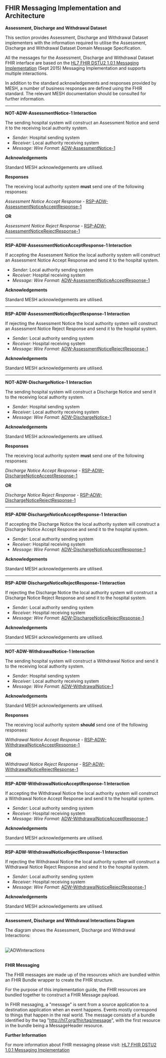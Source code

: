 ## FHIR Messaging Implementation and Architecture ##


**Assessment, Discharge and Withdrawal Dataset**

This section provides Assessment, Discharge and Withdrawal Dataset implementers with the information required to utilise the Assessment, Discharge and Withdrawal Dataset Domain Message Specification.

All the messages for the Assessment, Discharge and Withdrawal Dataset FHIR interface are based on the [HL7 FHIR DSTU2 1.0.1 Messaging Implementation] (Sept 2015) Messaging Implementation and supports multiple interactions. 

In addition to the standard acknowledgements and responses provided by MESH, a number of business responses are defined using the FHIR standard. The relevant MESH documentation should be consulted for further information.

----------

**NOT-ADW-AssessmentNotice-1 Interaction** 

The sending hospital system will construct an Assessment Notice and send it to the receiving local authority system.

- *Sender:* Hospital sending system
- *Receiver:* Local authority receiving system
- *Message: Wire Format:* [ADW-AssessmentNotice-1]


**Acknowledgements**

Standard MESH acknowledgements are utilised.

**Responses**

The receiving local authority system **must** send one of the following responses:

*Assessment Notice Accept Response* - [RSP-ADW-AssessmentNoticeAcceptResponse-1](#RSP-ADW-AssessmentNoticeAcceptResponse-1)

**OR**

*Assessment Notice Reject Response* - [RSP-ADW-AssessmentNoticeRejectResponse-1](#RSP-ADW-AssessmentNoticeRejectResponse-1)

----------

**<a name="RSP-ADW-AssessmentNoticeAcceptResponse-1"></a> RSP-ADW-AssessmentNoticeAcceptResponse-1 Interaction** 

If accepting the Assessment Notice the local authority system will construct an Assessment Notice Accept Response and send it to the hospital system.

- *Sender:* Local authority sending system
- *Receiver:* Hospital receiving system
- *Message:* *Wire Format:* [ADW-AssessmentNoticeAcceptResponse-1]


**Acknowledgements**

Standard MESH acknowledgements are utilised.

----------

**<a name="RSP-ADW-AssessmentNoticeRejectResponse-1"></a> RSP-ADW-AssessmentNoticeRejectResponse-1 Interaction** 

If rejecting the Assessment Notice the local authority system will construct an Assessment Notice Reject Response and send it to the hospital system.

- *Sender:* Local authority sending system
- *Receiver:* Hospital receiving system
- *Message:* *Wire Format:* [ADW-AssessmentNoticeRejectResponse-1]


**Acknowledgements**

Standard MESH acknowledgements are utilised.

----------

**NOT-ADW-DischargeNotice-1 Interaction** 

The sending hospital system will construct a Discharge Notice and send it to the receiving local authority system.

- *Sender:* Hospital sending system
- *Receiver:* Local authority receiving system
- *Message:*  *Wire Format:* [ADW-DischargeNotice-1]


**Acknowledgements**

Standard MESH acknowledgements are utilised.

**Responses**

The receiving local authority system **must** send one of the following responses:

*Discharge Notice Accept Response* - [RSP-ADW-DischargeNoticeAcceptResponse-1](#RSP-ADW-DischargeNoticeAcceptResponse-1)

**OR**

*Discharge Notice Reject Response* - [RSP-ADW-DischargeNoticeRejectResponse-1](#RSP-ADW-DischargeNoticeRejectResponse-1)

----------

**<a name="RSP-ADW-DischargeNoticeAcceptResponse-1"></a> RSP-ADW-DischargeNoticeAcceptResponse-1 Interaction** 

If accepting the Discharge Notice the local authority system will construct a Discharge Notice Accept Response and send it to the hospital system.

- *Sender:* Local authority sending system
- *Receiver:* Hospital receiving system
- *Message:* *Wire Format:* [ADW-DischargeNoticeAcceptResponse-1]


**Acknowledgements**

Standard MESH acknowledgements are utilised.

----------

**<a name="RSP-ADW-DischargeNoticeRejectResponse-1"></a> RSP-ADW-DischargeNoticeRejectResponse-1 Interaction** 

If rejecting the Discharge Notice the local authority system will construct a Discharge Notice Reject Response and send it to the hospital system.

- *Sender:* Local authority sending system
- *Receiver:* Hospital receiving system
- *Message:* *Wire Format:* [ADW-DischargeNoticeRejectResponse-1]


**Acknowledgements**

Standard MESH acknowledgements are utilised.

----------

**NOT-ADW-WithdrawalNotice-1 Interaction** 

The sending hospital system will construct a Withdrawal Notice and send it to the receiving local authority system.

- *Sender:* Hospital sending system
- *Receiver:* Local authority receiving system
- *Message: Wire Format:* [ADW-WithdrawalNotice-1]


**Acknowledgements**

Standard MESH acknowledgements are utilised.

**Responses**

The receiving local authority system **should** send one of the following responses:

*Withdrawal Notice Accept Response* - [RSP-ADW-WithdrawalNoticeAcceptResponse-1](#RSP-ADW-WithdrawalNoticeAcceptResponse-1)

**OR**

*Withdrawal Notice Reject Response* - [RSP-ADW-WithdrawalNoticeRejectResponse-1](#RSP-ADW-WithdrawalNoticeRejectResponse-1)

----------

**<a name="RSP-ADW-WithdrawalNoticeAcceptResponse-1"></a> RSP-ADW-WithdrawalNoticeAcceptResponse-1 Interaction** 

If accepting the Withdrawal Notice the local authority system will construct a Withdrawal Notice Accept Response and send it to the hospital system.

- *Sender:* Local authority sending system
- *Receiver:* Hospital receiving system
- *Message: Wire Format:* [ADW-WithdrawalNoticeAcceptResponse-1]


**Acknowledgements**

Standard MESH acknowledgements are utilised.

----------

**<a name="RSP-ADW-WithdrawalNoticeRejectResponse-1"></a> RSP-ADW-WithdrawalNoticeRejectResponse-1 Interaction** 

If rejecting the Withdrawal Notice the local authority system will construct a Withdrawal Notice Reject Response and send it to the hospital system.

- *Sender:* Local authority sending system
- *Receiver:* Hospital receiving system
- *Message:* *Wire Format:* [ADW-WithdrawalNoticeRejectResponse-1]


**Acknowledgements**

Standard MESH acknowledgements are utilised.

----------

**Assessment, Discharge and Withdrawal Interactions Diagram**
</br>

The diagram shows the Assessment, Discharge and Withdrawal Interactions:

</br>

<div style="display: block;"><img  src="ADWInteractions.png" alt="ADWInteractions"></div>  
<br>


**FHIR Messaging**

The FHIR messages are made up of the resources which are bundled within an FHIR Bundle wrapper to create the FHIR structure.

For the purpose of this implementation guide, the FHIR resources are bundled together to construct a FHIR Message payload.

In FHIR messaging, a "message" is sent from a source application to a destination application when an event happens. Events mostly correspond to things that happen in the real world. The message consists of a bundle identified by the tag "http://hl7.org/fhir/tag/message", with the first resource in the bundle being a MessageHeader resource.



**Further Information**
  
For more information about FHIR messaging please visit: [HL7 FHIR DSTU2 1.0.1 Messaging Implementation]


[HL7 FHIR DSTU2 1.0.1 Messaging Implementation]:http://hl7.org/fhir/messaging.html

[ADW-AssessmentNotice-1]: ../Profile.ADW-AssessmentNotice/Profile.ADW-AssessmentNotice.html

[ADW-AssessmentNoticeAcceptResponse-1]: ../Profile.ADW-AssessmentNoticeAcceptResponse/Profile.ADW-AssessmentNoticeAcceptResponse.html

[ADW-AssessmentNoticeRejectResponse-1]: ../Profile.ADW-AssessmentNoticeRejectResponse/Profile.ADW-AssessmentNoticeRejectResponse.html

[ADW-DischargeNotice-1]: ../Profile.ADW-DischargeNotice/Profile.ADW-DischargeNotice.html

[ADW-DischargeNoticeAcceptResponse-1]: ../Profile.ADW-DischargeNoticeAcceptResponse/Profile.ADW-DischargeNoticeAcceptResponse.html

[ADW-DischargeNoticeRejectResponse-1]: ../Profile.ADW-DischargeNoticeRejectResponse/Profile.ADW-DischargeNoticeRejectResponse.html

[ADW-WithdrawalNotice-1]: ../Profile.ADW-WithdrawalNotice/Profile.ADW-WithdrawalNotice.html

[ADW-WithdrawalNoticeAcceptResponse-1]: ../Profile.ADW-WithdrawalNoticeAcceptResponse/Profile.ADW-WithdrawalNoticeAcceptResponse.html

[ADW-WithdrawalNoticeRejectResponse-1]: ../Profile.ADW-WithdrawalNoticeRejectResponse/Profile.ADW-WithdrawalNoticeRejectResponse.html
